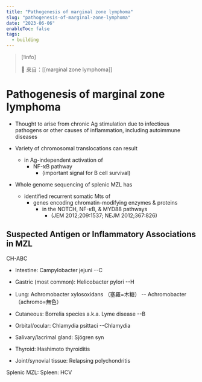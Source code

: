```yaml
---
title: "Pathogenesis of marginal zone lymphoma"
slug: "pathogenesis-of-marginal-zone-lymphoma"
date: "2023-06-06"
enableToc: false
tags:
  - building
---
```


> [!info]
>
> 🌱 來自：[[marginal zone lymphoma]]

# Pathogenesis of marginal zone lymphoma

- Thought to arise from chronic Ag stimulation due to infectious pathogens or other causes of inflammation, including autoimmune diseases

- Variety of chromosomal translocations can result

  - in Ag-independent activation of
    - NF-ҡB pathway
      - (important signal for B cell survival)

- Whole genome sequencing of splenic MZL has
  - identified recurrent somatic Mts of
    - genes encoding chromatin-modifying enzymes & proteins
      - in the NOTCH, NF-κB, & MYD88 pathways
        - (JEM 2012;209:1537; NEJM 2012;367:826)

## Suspected Antigen or Inflammatory Associations in MZL

CH-ABC

- Intestine: Campylobacter jejuni --C
- Gastric (most common): Helicobacter pylori --H
- Lung: Achromobacter xylosoxidans （塞羅=木糖） -- Achromobacter （achromo=無色）
- Cutaneous: Borrelia species a.k.a. Lyme disease --B
- Orbital/ocular: Chlamydia psittaci --Chlamydia

- Salivary/lacrimal gland: Sjögren syn
- Thyroid: Hashimoto thyroiditis
- Joint/synovial tissue: Relapsing polychondritis

Splenic MZL: Spleen: HCV
